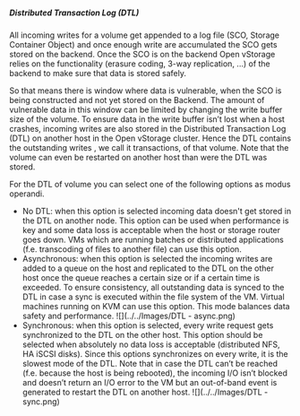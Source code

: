 <a name="DTL"></a>
##### Distributed Transaction Log (DTL)
All incoming writes for a volume get appended to a log file (SCO, Storage Container Object) and once enough write are accumulated the SCO gets stored on the backend. Once the SCO is on the backend Open vStorage relies on the functionality (erasure coding, 3-way replication, ...) of the backend to make sure that data is stored safely.

So that means there is window where data is vulnerable, when the SCO is being constructed and not yet stored on the Backend. The amount of vulnerable data in this window can be limited by changing the write buffer size of the volume. To ensure data in the write buffer isn’t lost when a host crashes, incoming writes are also stored in the Distributed Transaction Log (DTL) on another host in the Open vStorage cluster. Hence the DTL contains the outstanding writes , we  call it transactions, of that volume. Note that the volume can even be restarted on another host than were the DTL was stored.

For the DTL of volume you can select one of the following options as modus operandi.
* No DTL: when this option is selected incoming data doesn't get stored in the DTL on another node. This option can be used when performance is key and some data loss is acceptable when the host or storage router goes down. VMs which are running batches or distributed applications (f.e. transcoding of files to another file) can use this option.
* Asynchronous: when this option is selected the incoming writes are added to a queue on the host and replicated to the DTL on the other host once the queue reaches a certain size or if a certain time is exceeded. To ensure consistency, all outstanding data is synced to the DTL in case a sync is executed within the file system of the VM. Virtual machines running on KVM can use this option. This mode balances data safety and performance.
![](../../Images/DTL - async.png)
* Synchronous: when this option is selected, every write request gets synchronized to the DTL on the other host. This option should be selected when absolutely no data loss is acceptable (distributed NFS, HA iSCSI disks). Since this options synchronizes on every write, it is the slowest mode of the DTL. Note that in case the DTL can’t be reached (f.e. because the host is being rebooted), the incoming I/O isn’t blocked and doesn’t return an I/O error to the VM but an out-of-band event is generated to restart the DTL on another host.
![](../../Images/DTL - sync.png)


